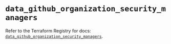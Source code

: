 # `data_github_organization_security_managers`

Refer to the Terraform Registry for docs: [`data_github_organization_security_managers`](https://registry.terraform.io/providers/integrations/github/6.7.5/docs/data-sources/organization_security_managers).

